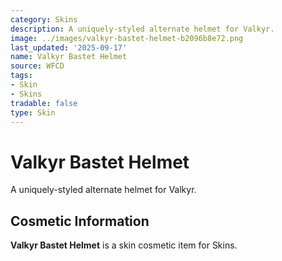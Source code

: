 ```yaml
---
category: Skins
description: A uniquely-styled alternate helmet for Valkyr.
image: ../images/valkyr-bastet-helmet-b2096b8e72.png
last_updated: '2025-09-17'
name: Valkyr Bastet Helmet
source: WFCD
tags:
- Skin
- Skins
tradable: false
type: Skin
---
```


# Valkyr Bastet Helmet

A uniquely-styled alternate helmet for Valkyr.

## Cosmetic Information

**Valkyr Bastet Helmet** is a skin cosmetic item for Skins.

